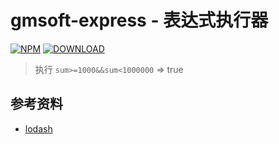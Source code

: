 # gmsoft-express - 表达式执行器

[![NPM](https://img.shields.io/npm/v/gmsoft-express.svg)](https://www.npmjs.com/package/gmsoft-express)
[![DOWNLOAD](https://img.shields.io/npm/dt/gmsoft-express.svg)](https://www.npmjs.com/package/gmsoft-express)

> 执行 ``` sum>=1000&&sum<1000000 ```
> => true

## 参考资料

- [lodash](https://github.com/lodash/lodash)  